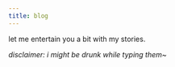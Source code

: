 ```yaml
---
title: blog
---
```


let me entertain you a bit with my stories.

*disclaimer: i might be drunk while typing them~*

<!--%go:BeginTOC%-->

<!--%go:EndTOC%-->
